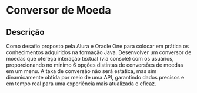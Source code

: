 # Conversor de Moeda 

## Descrição

Como desafio proposto pela Alura e Oracle One para colocar em prática os conhecimentos adquiridos na formação Java.
Desenvolver um conversor de moedas que ofereça interação textual (via console) com os usuários, proporcionando no mínimo 6 opções distintas de conversões de moedas em um menu. A taxa de conversão não será estática, mas sim dinamicamente obtida por meio de uma API, garantindo dados precisos e em tempo real para uma experiência mais atualizada e eficaz. 

